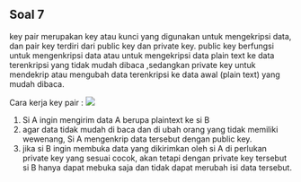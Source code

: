 ## Soal 7
key pair merupakan key atau kunci yang digunakan untuk mengekripsi data, dan pair key terdiri dari public key dan private key. public key berfungsi untuk mengenkripsi data atau untuk mengekripsi data plain text ke data terenkripsi yang tidak mudah dibaca ,sedangkan private key untuk mendekrip atau mengubah data terenkripsi ke data awal (plain text) yang mudah dibaca.

Cara kerja key pair :
![](https://www.pintarkomputer.com/wp-content/uploads/2015/12/public-key-encryption.png)

1. Si A ingin mengirim data A berupa plaintext ke si B
2. agar data tidak mudah di baca dan di ubah  orang yang tidak memiliki wewenang, Si A mengenkrip data tersebut dengan public key.
3. jika si B ingin membuka data yang dikirimkan oleh si A di perlukan private key yang sesuai cocok, akan tetapi dengan private key tersebut si B hanya dapat mebuka saja dan tidak dapat merubah isi data tersebut.
